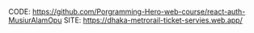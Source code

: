 CODE: https://github.com/Porgramming-Hero-web-course/react-auth-MusiurAlamOpu
SITE: https://dhaka-metrorail-ticket-servies.web.app/